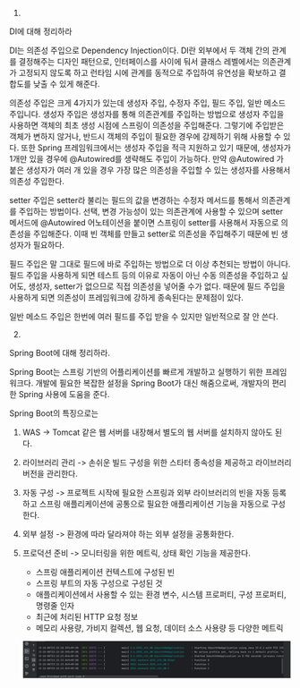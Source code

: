 1.
DI에 대해 정리하라

DI는 의존성 주입으로 Dependency Injection이다. DI란 외부에서 두 객체 간의 관계를 결정해주는 디자인 패턴으로, 인터페이스를 사이에 둬서 클래스 레벨에서는 의존관계가 고정되지 않도록 하고 런타임 시에 관계를 동적으로 주입하여 유연성을 확보하고 결합도를 낮출 수 있게 해준다.

 의존성 주입은 크게 4가지가 있는데 생성자 주입, 수정자 주입, 필드 주입, 일반 메소드 주입니다. 생성자 주입은 생성자를 통해 의존관계를 주입하는 방법으로 생성자 주입을 사용하면 객체의 최초 생성 시점에 스프링이 의존성을 주입해준다. 그렇기에 주입받은 객체가 변하지 않거나, 반드시 객체의 주입이 필요한 경우에 강제하기 위해 사용할 수 있다. 또한 Spring 프레임워크에서는 생성자 주입을 적극 지원하고 있기 때문에, 생성자가 1개만 있을 경우에 @Autowired를 생략해도 주입이 가능하다. 만약 @Autowired 가 붙은 생성자가 여러 개 있을 경우 가장 많은 의존성을 주입할 수 있는 생성자를 사용해서 의존성 주입한다.

 setter 주입은 setter라 불리는 필드의 값을 변경하는 수정자 메서드를 통해서 의존관계를 주입하는 방법이다. 선택, 변경 가능성이 있는 의존관계에 사용할 수 있으며 setter 메서드에 @Autowired 어노테이션을 붙이면 스프링이 setter를 사용해서 자동으로 의존성을 주입해준다. 이때 빈 객체를 만들고 setter로 의존성을 주입해주기 때문에 빈 생성자가 필요하다. 

 필드 주입은 말 그대로 필드에 바로 주입하는 방법으로 더 이상 추천되는 방법이 아니다. 필드 주입을 사용하게 되면 테스트 등의 이유로 자동이 아닌 수동 의존성을 주입하고 싶어도, 생성자, setter가 없으므로 직접 의존성을 넣어줄 수가 없다. 때문에 필드 주입을 사용하게 되면 의존성이 프레임워크에 강하게 종속된다는 문제점이 있다. 

일반 메소드 주입은 한번에 여러 필드를 주입 받을 수 있지만 일반적으로 잘 안 쓴다.



2.
Spring Boot에 대해 정리하라.

 Spring Boot는 스프링 기반의 어플리케이션를 빠르게 개발하고 실행하기 위한 프레임워크다. 개발에 필요한 복잡한 설정을 Spring Boot가 대신 해줌으로써, 개발자의 편리한 Spring 사용에 도움을 준다.

 Spring Boot의 특징으로는 
1. WAS -> Tomcat 같은 웹 서버를 내장해서 별도의 웹 서버를 설치하지 않아도 된다.
2. 라이브러리 관리 -> 손쉬운 빌드 구성을 위한 스타터 종속성을 제공하고 라이브러리 버전을 관리한다.
3. 자동 구성 -> 프로젝트 시작에 필요한 스프링과 외부 라이브러리의 빈을 자동 등록하고 스프링 애플리케이션에 공통으로 필요한 애플리케이션 기능을 자동으로 구성한다.
4. 외부 설정 -> 환경에 따라 달라져야 하는 외부 설정을 공통화한다.
5. 프로덕션 준비 -> 모니터링을 위한 메트릭, 상태 확인 기능을 제공한다.
    - 스프링 애플리케이션 컨텍스트에 구성된 빈
    - 스프링 부트의 자동 구성으로 구성된 것
    - 애플리케이션에서 사용할 수 있는 환경 변수, 시스템 프로퍼티, 구성 프로퍼티, 명령줄 인자
    - 최근에 처리된 HTTP 요청 정보
    - 메모리 사용량, 가비지 컬렉션, 웹 요청, 데이터 소스 사용량 등 다양한 메트릭

    ![](2023-10-10-18-37-54.png)